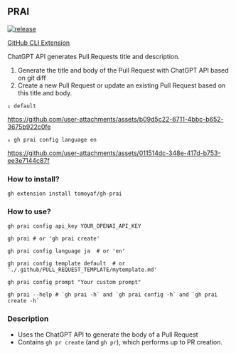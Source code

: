 ## PRAI

[![release](https://github.com/tomoyaf/gh-prai/actions/workflows/release.yml/badge.svg)](https://github.com/tomoyaf/gh-prai/actions/workflows/release.yml)

[GitHub CLI Extension](https://docs.github.com/ja/github-cli/github-cli/about-github-cli)

ChatGPT API generates Pull Requests title and description.

1. Generate the title and body of the Pull Request with ChatGPT API based on git diff
2. Create a new Pull Request or update an existing Pull Request based on this title and body.


`↓ default`

https://github.com/user-attachments/assets/b09d5c22-6711-4bbc-b652-3675b922c0fe


`↓ gh prai config language en`

https://github.com/user-attachments/assets/011514dc-348e-417d-b753-ee3e7144c87f


### How to install?

```shell
gh extension install tomoyaf/gh-prai
```

### How to use?

```shell
gh prai config api_key YOUR_OPENAI_API_KEY
```

```shell
gh prai # or 'gh prai create'
```

```shell
gh prai config language ja  # or 'en'
```
```shell
gh prai config template default  # or './.github/PULL_REQUEST_TEMPLATE/mytemplate.md'
```
```shell
gh prai config prompt "Your custom prompt"
```
```shell
gh prai --help # `gh prai -h` and `gh prai config -h` and `gh prai create -h`
```

### Description

- Uses the ChatGPT API to generate the body of a Pull Request
- Contains `gh pr create` (and `gh pr`), which performs up to PR creation.
